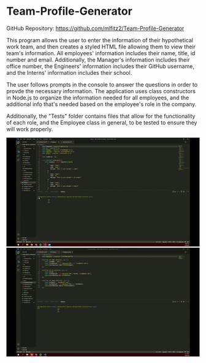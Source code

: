 # Team-Profile-Generator

GitHub Repository: https://github.com/mlfitz2/Team-Profile-Generator

This program allows the user to enter the information of their hypothetical work team, and then creates a styled HTML file allowing them to view their team's information. All employees' information includes their name, title, id number and email. Additionally, the Manager's information includes their office number, the Engineers' information includes their GitHub username, and the Interns' information includes their school. 

The user follows prompts in the console to answer the questions in order to provde the necessary information. The application uses class constructors in Node.js to organize the information needed for all employees, and the additional info that's needed based on the employee's role in the company. 

Additionally, the "Tests" folder contains files that allow for the functionality of each role, and the Employee class in general, to be tested to ensure they will work properly. 

![Demo video of user input and HTML generation](./Videos/user-input.gif)
![Demo video of tests running successfully](./Videos/tests.gif)
